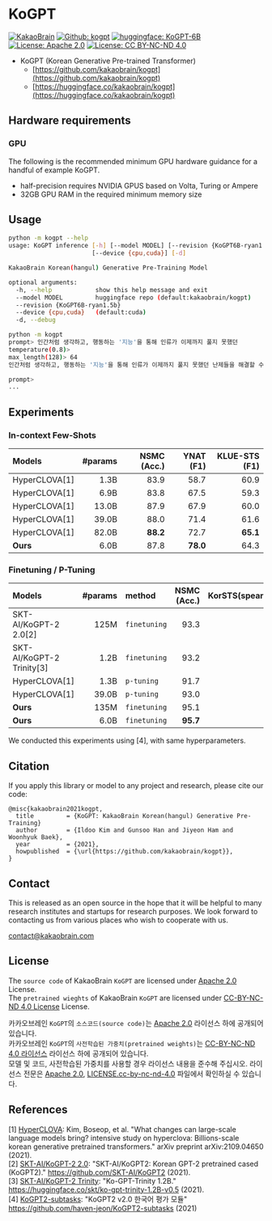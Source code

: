 # KoGPT
[![KakaoBrain](https://img.shields.io/badge/Kakao-Brain-ffcd00.svg)](http://kakaobrain.com/)
[![Github: kogpt](https://img.shields.io/badge/Github-kogpt-000000.svg)](https://github.com/kakaobrain/kogpt)
[![huggingface: KoGPT-6B](https://img.shields.io/badge/huggingface-KoGPT_6B_ryan1.5b-ffcd00.svg)](https://huggingface.co/kakaobrain/kogpt/tree/KoGPT6B-ryan1.5b)
[![License: Apache 2.0](https://img.shields.io/badge/License-Apache_2.0-blue.svg)](https://opensource.org/licenses/Apache-2.0)
[![License: CC BY-NC-ND 4.0](https://img.shields.io/badge/License-CC%20BY--NC--ND%204.0-lightgrey.svg)](https://creativecommons.org/licenses/by-nc-nd/4.0/)


* KoGPT (Korean Generative Pre-trained Transformer)
  * [https://github.com/kakaobrain/kogpt](https://github.com/kakaobrain/kogpt)
  * [https://huggingface.co/kakaobrain/kogpt](https://huggingface.co/kakaobrain/kogpt)


## Hardware requirements

### GPU
The following is the recommended minimum GPU hardware guidance for a handful of example KoGPT.
* half-precision requires NVIDIA GPUS based on Volta, Turing or Ampere
* 32GB GPU RAM in the required minimum memory size


## Usage

```bash
python -m kogpt --help
usage: KoGPT inference [-h] [--model MODEL] [--revision {KoGPT6B-ryan1.5b}]
                       [--device {cpu,cuda}] [-d]

KakaoBrain Korean(hangul) Generative Pre-Training Model

optional arguments:
  -h, --help            show this help message and exit
  --model MODEL         huggingface repo (default:kakaobrain/kogpt)
  --revision {KoGPT6B-ryan1.5b}
  --device {cpu,cuda}   (default:cuda)
  -d, --debug
```

```bash
python -m kogpt
prompt> 인간처럼 생각하고, 행동하는 '지능'을 통해 인류가 이제까지 풀지 못했던
temperature(0.8)> 
max_length(128)> 64
인간처럼 생각하고, 행동하는 '지능'을 통해 인류가 이제까지 풀지 못했던 난제들을 해결할 수 있다고 믿었던 겁니다. 그리고 그의 과학적 이론은 세계 최고의 인재를 끌어모아 노벨상을 수상하며 그의 믿음을 현실화했습니다. 그런데

prompt>  
...
```


## Experiments

### In-context Few-Shots

| Models        | #params | NSMC (Acc.) | YNAT (F1) | KLUE-STS (F1) |
|:--------------|--------:|------------:|----------:|--------------:|
| HyperCLOVA[1] |    1.3B |        83.9 |      58.7 |          60.9 |
| HyperCLOVA[1] |    6.9B |        83.8 |      67.5 |          59.3 |
| HyperCLOVA[1] |   13.0B |        87.9 |      67.9 |          60.0 |
| HyperCLOVA[1] |   39.0B |        88.0 |      71.4 |          61.6 |
| HyperCLOVA[1] |   82.0B |    **88.2** |      72.7 |      **65.1** |
| **Ours**      |    6.0B |        87.8 |  **78.0** |          64.3 |



### Finetuning / P-Tuning

| Models                    | #params | method       | NSMC (Acc.) | KorSTS(spearman) |
|:--------------------------|--------:|:-------------|------------:|-----------------:|
| SKT-AI/KoGPT-2 2.0[2]     |    125M | `finetuning` |        93.3 |             78.4 |
| SKT-AI/KoGPT-2 Trinity[3] |    1.2B | `finetuning` |        93.2 |             83.4 |
| HyperCLOVA[1]             |    1.3B | `p-tuning`   |        91.7 |                - |
| HyperCLOVA[1]             |   39.0B | `p-tuning`   |        93.0 |                - |
| **Ours**                  |    135M | `finetuning` |        95.1 |             83.0 |
| **Ours**                  |    6.0B | `finetuning` |    **95.7** |         **85.3** |

We conducted this experiments using [4], with same hyperparameters.


## Citation

If you apply this library or model to any project and research, please cite our code:

```
@misc{kakaobrain2021kogpt,
  title         = {KoGPT: KakaoBrain Korean(hangul) Generative Pre-Training}
  author        = {Ildoo Kim and Gunsoo Han and Jiyeon Ham and Woonhyuk Baek},
  year          = {2021},
  howpublished  = {\url{https://github.com/kakaobrain/kogpt}},
}
```


## Contact

This is released as an open source in the hope that it will be helpful to many research institutes and startups for research purposes. We look forward to contacting us from various places who wish to cooperate with us. 

contact@kakaobrain.com


## License

The `source code` of KakaoBrain `KoGPT` are licensed under [Apache 2.0](LICENSE.apache-2.0) License.   
The `pretrained wieghts` of KakaoBrain `KoGPT` are licensed under [CC-BY-NC-ND 4.0 License](https://creativecommons.org/licenses/by-nc-nd/4.0/) License.

카카오브레인 `KoGPT`의 `소스코드(source code)`는 [Apache 2.0](LICENSE.apache-2.0) 라이선스 하에 공개되어 있습니다.   
카카오브레인 `KoGPT`의 `사전학습된 가중치(pretrained weights)`는 [CC-BY-NC-ND 4.0 라이선스](https://creativecommons.org/licenses/by-nc-nd/4.0/) 라이선스 하에 공개되어 있습니다.   
모델 및 코드, 사전학습된 가중치를 사용할 경우 라이선스 내용을 준수해 주십시오. 라이선스 전문은 [Apache 2.0](LICENSE.apache-2.0), [LICENSE.cc-by-nc-nd-4.0](LICENSE.cc-by-nc-nd-4.0) 파일에서 확인하실 수 있습니다.


## References

[1] [HyperCLOVA](https://arxiv.org/abs/2109.04650): Kim, Boseop, et al. "What changes can large-scale language models bring? intensive study on hyperclova: Billions-scale korean generative pretrained transformers." arXiv preprint arXiv:2109.04650 (2021).   
[2] [SKT-AI/KoGPT-2 2.0](https://github.com/SKT-AI/KoGPT2): "SKT-AI/KoGPT2: Korean GPT-2 pretrained cased (KoGPT2)." https://github.com/SKT-AI/KoGPT2 (2021).   
[3] [SKT-AI/KoGPT-2 Trinity](https://huggingface.co/skt/ko-gpt-trinity-1.2B-v0.5): "Ko-GPT-Trinity 1.2B." https://huggingface.co/skt/ko-gpt-trinity-1.2B-v0.5 (2021).   
[4] [KoGPT2-subtasks](https://github.com/haven-jeon/KoGPT2-subtasks): "KoGPT2 v2.0 한국어 평가 모듈" https://github.com/haven-jeon/KoGPT2-subtasks (2021)
